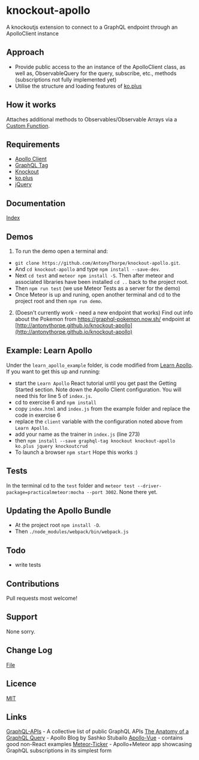 # knockout-apollo
A knockoutjs extension to connect to a GraphQL endpoint through an ApolloClient instance

## Approach
* Provide public access to the an instance of the ApolloClient class, as well as, ObservableQuery for the query, subscribe, etc., methods (subscriptions not fully implemented yet)
* Utilise the structure and loading features of [ko.plus](http://stevegreatrex.github.io/ko.plus/)

## How it works
Attaches additional methods to Observables/Observable Arrays via a [Custom Function](http://knockoutjs.com/documentation/fn.html).

## Requirements
* [Apollo Client](https://github.com/apollostack/apollo-client)
* [GraphQL Tag](https://github.com/apollostack/graphql-tag)
* [Knockout](http://knockoutjs.com)
* [ko.plus](http://stevegreatrex.github.io/ko.plus/)
* [jQuery](http://jquery.com)

## Documentation
[Index](/docs/en/index.md)

## Demos
1) To run the demo open a terminal and: 
* `git clone https://github.com/AntonyThorpe/knockout-apollo.git`.  
* And `cd knockout-apollo` and type `npm install --save-dev`.
* Next `cd test` and `meteor npm install -S`.  Then after meteor and associated libraries have been installed `cd ..` back to the project root.
* Then `npm run test` (we use Meteor Tests as a server for the demo)
* Once Meteor is up and runing, open another terminal and cd to the project root and then `npm run demo`.

2) (Doesn't currently work - need a new endpoint that works) Find out info about the Pokemon from https://graphql-pokemon.now.sh/ endpoint at [http://antonythorpe.github.io/knockout-apollo](http://antonythorpe.github.io/knockout-apollo)

## Example: Learn Apollo
Under the `learn_apollo_example` folder, is code modified from [Learn Apollo](https://www.learnapollo.com).  If you want to get this up and running:
* start the `Learn Apollo` React tutorial until you get past the Getting Started section.  Note down the Apollo Client configuration.  You will need this for line 5 of `index.js`.
* cd to exercise 6 and `npm install`
* copy `index.html` and `index.js` from the example folder and replace the code in exercise 6
* replace the `client` variable with the configuration noted above from `Learn Apollo`.
* add your name as the trainer in `index.js` (line 273)
* then `npm install --save graphql-tag knockout knockout-apollo ko.plus jquery knockoutcrud`
* To launch a browser `npm start`
Hope this works :)

## Tests
In the terminal cd to the `test` folder and `meteor test --driver-package=practicalmeteor:mocha --port 3002`.  None there yet.

## Updating the Apollo Bundle
* At the project root `npm install -D`.
* Then `./node_modules/webpack/bin/webpack.js`

## Todo
* write tests

## Contributions
Pull requests most welcome!

## Support
None sorry.

## Change Log
[File](changelog.md)

## Licence
[MIT](LICENCE)

## Links
[GraphQL-APIs](https://github.com/APIs-guru/graphql-apis) - A collective list of public GraphQL APIs
[The Anatomy of a GraphQL Query](https://dev-blog.apollodata.com/the-anatomy-of-a-graphql-query-6dffa9e9e747) - Apollo Blog by Sashko Stubailo
[Apollo-Vue](https://github.com/Akryum/vue-apollo) - contains good non-React examples
[Meteor-Ticker](https://github.com/quintstoffers/meteornl-ticker) - Apollo+Meteor app showcasing GraphQL subscriptions in its simplest form
